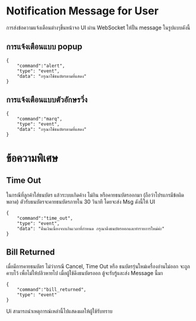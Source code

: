 # Notification Message for User
การส่งข้อความแจ้งเตือนต่างๆขึ้นหน้าจอ UI ผ่าน WebSocket ให้ปั้น message ในรูปแบบดังนี้
## การแจ้งเตือนแบบ popup
```
{
    "command":"alert",
    "type": "event",
    "data": "กรุณาใช้ธนบัตรตามที่แสดง"
}
```
## การแจ้งเตือนแบบตัวอักษรวิ่ง
```
{
    "command":"marq",
    "type": "event",
    "data": "กรุณาใช้ธนบัตรตามที่แสดง"
}
```

# ข้อความพิเศษ
## Time Out
ในกรณีที่ลูกค้าใส่ธนบัตร แล้วระบบเกิดค้าง ไม่กิน หรือคายธนบัตรออกมา (ถือว่าโปรแกรมีข้อผิดพลาด) ตัวรับธนบัตรจะคายธนบัตรภายใน 30 วินาที โดยจะส่ง Msg ดังนี้ให้ UI
```
{
    "command":"time_out",
    "type": "event",
    "data": "คืนเงินเนื่องจากเกินเวลาที่กำหนด กรุณาดึงธนบัตรออกและทำรายการใหม่ค่ะ"
}
```

## Bill Returned
เมื่อมีการคายธนบัตร ไม่ว่ากรณี Cancel, Time Out หรือ ธนบัตรรุ่นใหม่เครื่องอ่านไม่ออก จะถูกคาบไว้ เพื่อไม่ให้ปลิวหายไป เมื่อผู้ใช้ดึงธนบัตรออก ตู้จะรับรู้และส่ง Message นี้มา
```
{
    "command":"bill_returned",
    "type": "event"
}
```

Ui สามารถนำเหตุการณ์เหล่านี้ไปแสดงผลให้ผู้ใช้รับทราบ